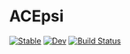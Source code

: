 # ACEpsi

[![Stable](https://img.shields.io/badge/docs-stable-blue.svg)](https://ACEsuit.github.io/ACEpsi.jl/stable/)
[![Dev](https://img.shields.io/badge/docs-dev-blue.svg)](https://ACEsuit.github.io/ACEpsi.jl/dev/)
[![Build Status](https://github.com/ACEsuit/ACEpsi.jl/actions/workflows/CI.yml/badge.svg?branch=main)](https://github.com/ACEsuit/ACEpsi.jl/actions/workflows/CI.yml?query=branch%3Amain)
